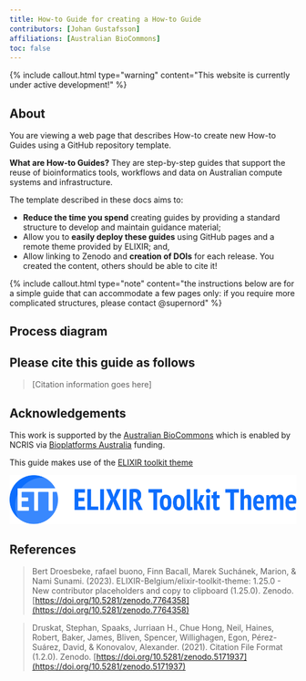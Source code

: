 ```yaml
---
title: How-to Guide for creating a How-to Guide
contributors: [Johan Gustafsson]
affiliations: [Australian BioCommons]
toc: false
---
```



{% include callout.html type="warning" content="This website is currently under active development!" %}


## About

You are viewing a web page that describes How-to create new How-to Guides using a GitHub repository template. 

**What are How-to Guides?** They are step-by-step guides that support the reuse of bioinformatics tools, workflows and data on Australian compute systems and infrastructure.

The template described in these docs aims to:
- **Reduce the time you spend** creating guides by providing a standard structure to develop and maintain guidance material;
- Allow you to **easily deploy these guides** using GitHub pages and a remote theme provided by ELIXIR; and,
- Allow linking to Zenodo and **creation of DOIs** for each release. You created the content, others should be able to cite it!

{% include callout.html type="note" content="the instructions below are for a simple guide that can accommodate a few pages only: if you require more complicated structures, please contact @supernord" %}


## Process diagram


## Please cite this guide as follows

> [Citation information goes here]

## Acknowledgements

This work is supported by the [Australian BioCommons](https://www.biocommons.org.au/) which is enabled by NCRIS via [Bioplatforms Australia](https://bioplatforms.com/) funding.

This guide makes use of the [ELIXIR toolkit theme](https://github.com/ELIXIR-Belgium/elixir-toolkit-theme)

![](./assets/img/elixir-toolkit-theme_logo.svg)

## References

> Bert Droesbeke, rafael buono, Finn Bacall, Marek Suchánek, Marion, & Nami Sunami. (2023). ELIXIR-Belgium/elixir-toolkit-theme: 1.25.0 - New contributor placeholders and copy to clipboard (1.25.0). Zenodo. [https://doi.org/10.5281/zenodo.7764358](https://doi.org/10.5281/zenodo.7764358)

> Druskat, Stephan, Spaaks, Jurriaan H., Chue Hong, Neil, Haines, Robert, Baker, James, Bliven, Spencer, Willighagen, Egon, Pérez-Suárez, David, & Konovalov, Alexander. (2021). Citation File Format (1.2.0). Zenodo. [https://doi.org/10.5281/zenodo.5171937](https://doi.org/10.5281/zenodo.5171937)
 
 

